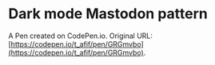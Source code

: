 # Dark mode Mastodon pattern

A Pen created on CodePen.io. Original URL: [https://codepen.io/t_afif/pen/GRGmvbo](https://codepen.io/t_afif/pen/GRGmvbo).

